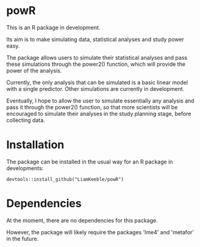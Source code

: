 # powR

This is an R package in development.

Its aim is to make simulating data, statistical analyses and study power easy.

The package allows users to simulate their statistical analyses and pass 
these simulations through the power2() function, which will provide the 
power of the analysis.

Currently, the only analysis that can be simulated is a basic linear model with a single predictor. Other simulations are currently in development.

Eventually, I hope to allow the user to simulate essentially any analysis and pass it through the power2() function, so that more scientists will be encouraged to simulate their analyses in the study planning stage, before collecting data.

# Installation

The package can be installed in the usual way for an R package in developments:

```
devtools::install_github("LiamKeeble/powR")

```

# Dependencies

At the moment, there are no dependencies for this package.

However, the package will likely require the packages 'lme4' and 'metafor' in the future.


